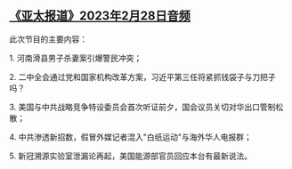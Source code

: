 <!--1677619183000-->
[《亚太报道》2023年2月28日音频](https://www.rfa.org/mandarin/yataibaodao/apr-audio/yp-02282023094415.html)
------

<p>此次节目的主要内容：</p><p>1. 河南滑县男子杀妻案引爆警民冲突；</p><p>2. 二中全会通过党和国家机构改革方案，习近平第三任将紧抓钱袋子与刀把子吗？</p><p>3. 美国与中共战略竞争特设委员会首次听证前夕，国会议员关切对华出口管制松散；</p><p>4. 中共渗透新招数，假冒外媒记者混入"白纸运动"与海外华人电报群；</p><p>5. 新冠溯源实验室泄漏论再起，美国能源部官员回应本台有最新说法。</p>
